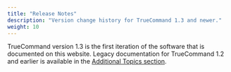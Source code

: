 ```yaml
---
title: "Release Notes"
description: "Version change history for TrueCommand 1.3 and newer."
weight: 10
---
```


TrueCommand version 1.3 is the first iteration of the software that is documented on this website.
Legacy documentation for TrueCommand 1.2 and earlier is available in the [Additional Topics section](/hub/additional-topics/legacy/tc-legacy-docs/).